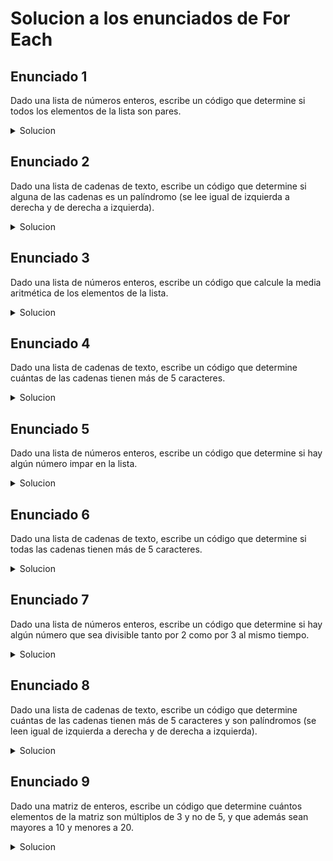 # Solucion a los enunciados de For Each

## Enunciado 1

Dado una lista de números enteros, escribe un código que determine si todos los elementos de la lista son pares.

<details>
  <summary>Solucion</summary>
  
  ```kotlin
 fun main() {
    val numeros = listOf(2, 4, 6, 8, 10)

    var todosSonPares = true
    numeros.forEach { numero ->
        if (numero % 2 != 0) {
            todosSonPares = false
            return@forEach
        }
    }

    if (todosSonPares) {
        println("Todos los elementos son pares")
    } else {
        println("No todos los elementos son pares")
    }
}

  ```
</details>

## Enunciado 2

Dado una lista de cadenas de texto, escribe un código que determine si alguna de las cadenas es un palíndromo (se lee igual de izquierda a derecha y de derecha a izquierda).

<details>
  <summary>Solucion</summary>
  
  ```kotlin
 fun main() {
    val listaCadenas = listOf("radar", "hola", "reconocer", "casa", "ana")

    var hayPalindromo = false

    listaCadenas.forEach { cadena ->
        if (cadena == cadena.reversed()) {
            hayPalindromo = true
            return@forEach  // Se encuentra un palíndromo, se sale del bucle
        }
    }

    if (hayPalindromo) {
        println("Se encontró al menos un palíndromo en la lista.")
    } else {
        println("No se encontraron palíndromos en la lista.")
    }
}

  ```
</details>

## Enunciado 3

Dado una lista de números enteros, escribe un código que calcule la media aritmética de los elementos de la lista.

<details>
  <summary>Solucion</summary>
  
  ```kotlin
 fun main() {
    val listaNumeros = listOf(5, 10, 15, 20, 25)

    var suma = 0
    var contador = 0

    listaNumeros.forEach { numero ->
        suma += numero
        contador++
    }

    val media = if (contador != 0) suma.toDouble() / contador else 0.0

    println("La media aritmética de los elementos de la lista es: $media")
}

  ```
</details>

## Enunciado 4

Dado una lista de cadenas de texto, escribe un código que determine cuántas de las cadenas tienen más de 5 caracteres.

<details>
  <summary>Solucion</summary>
  
  ```kotlin
 fun main() {
    val listaCadenas = listOf("Hola", "Programación", "Kotlin", "Lenguaje", "Cadena")

    var contador = 0

    listaCadenas.forEach { cadena ->
        if (cadena.length > 5) {
            contador++
        }
    }

    println("Cantidad de cadenas con más de 5 caracteres: $contador")
}

  ```
</details>

## Enunciado 5

Dado una lista de números enteros, escribe un código que determine si hay algún número impar en la lista.

<details>
  <summary>Solucion</summary>
  
  ```kotlin
 fun main() {
    val listaNumeros = listOf(2, 4, 7, 10, 12)

    var hayImpar = false

    listaNumeros.forEach { numero ->
        if (numero % 2 != 0) {
            hayImpar = true
            return@forEach  // Se encuentra un número impar, se sale del bucle
        }
    }

    if (hayImpar) {
        println("Hay al menos un número impar en la lista.")
    } else {
        println("No hay números impares en la lista.")
    }
}

  ```
</details>

## Enunciado 6

Dado una lista de cadenas de texto, escribe un código que determine si todas las cadenas tienen más de 5 caracteres.

<details>
  <summary>Solucion</summary>
  
  ```kotlin
 fun main() {
    val listaCadenas = listOf("Programación", "Kotlin", "Lenguaje", "Cadena")

    var todasMasDe5Caracteres = true

    listaCadenas.forEach { cadena ->
        if (cadena.length <= 5) {
            todasMasDe5Caracteres = false
            return@forEach  // Se encontró una cadena con 5 o menos caracteres, se sale del bucle
        }
    }

    if (todasMasDe5Caracteres) {
        println("Todas las cadenas tienen más de 5 caracteres.")
    } else {
        println("No todas las cadenas tienen más de 5 caracteres.")
    }
}

  ```
</details>

## Enunciado 7

Dado una lista de números enteros, escribe un código que determine si hay algún número que sea divisible tanto por 2 como por 3 al mismo tiempo.

<details>
  <summary>Solucion</summary>
  
  ```kotlin
 fun main() {
    val numeros = listOf(1, 2, 3, 4, 5, 6, 7, 8, 9, 10)
    var divisiblePorDosYtres = false

    numeros.forEach {
        if (it % 2 == 0 && it % 3 == 0) {
            divisiblePorDosYtres = true
            return@forEach
        }
    }

    if (divisiblePorDosYtres) {
        println("Hay un número divisible por 2 y 3 al mismo tiempo.")
    } else {
        println("No hay números divisibles por 2 y 3 al mismo tiempo.")
    }
}

  ```
</details>

## Enunciado 8

Dado una lista de cadenas de texto, escribe un código que determine cuántas de las cadenas tienen más de 5 caracteres y son palíndromos (se leen igual de izquierda a derecha y de derecha a izquierda).

<details>
  <summary>Solucion</summary>
  
  ```kotlin
 fun main() {
    val cadenas = listOf("ana", "oso", "casa", "reconocer", "gato", "radar", "solos")
    var contador = 0

    cadenas.forEach { cadena ->
        if (cadena.length > 5 && esPalindromo(cadena)) {
            contador++
        }
    }

    println("Cantidad de cadenas con más de 5 caracteres y son palíndromos: $contador")
}

fun esPalindromo(cadena: String): Boolean {
    val cadenaReversa = cadena.reversed()
    return cadena == cadenaReversa
}

  ```
</details>

## Enunciado 9

Dado una matriz de enteros, escribe un código que determine cuántos elementos de la matriz son múltiplos de 3 y no de 5, y que además sean mayores a 10 y menores a 20.

<details>
  <summary>Solucion</summary>
  
  ```kotlin
fun main() {
    val matriz = arrayOf(
        intArrayOf(15, 9, 12),
        intArrayOf(18, 7, 16),
        intArrayOf(5, 14, 22),
        intArrayOf(11, 17, 19)
    )
    var contador = 0

    for (fila in matriz) {
        for (elemento in fila) {
            if (elemento % 3 == 0 && elemento % 5 != 0 && elemento > 10 && elemento < 20) {
                contador++
            }
        }
    }

    println("Cantidad de elementos que son múltiplos de 3, no de 5, y están entre 10 y 20: $contador")
}
 
  ```
</details>
